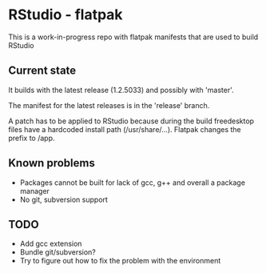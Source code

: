 # RStudio - flatpak

This is a work-in-progress repo with flatpak manifests that are used to build
RStudio

## Current state

It builds with the latest release (1.2.5033) and possibly with 'master'.

The manifest for the latest releases is in the 'release' branch.

A patch has to be applied to RStudio because during the build freedesktop files
have a hardcoded install path (/usr/share/...). Flatpak changes the prefix to
/app.

## Known problems

- Packages cannot be built for lack of gcc, g++ and overall a package manager
- No git, subversion support

## TODO

- Add gcc extension
- Bundle git/subversion?
- Try to figure out how to fix the problem with the environment
